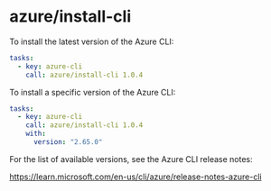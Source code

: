 # azure/install-cli

To install the latest version of the Azure CLI:

```yaml
tasks:
  - key: azure-cli
    call: azure/install-cli 1.0.4
```

To install a specific version of the Azure CLI:

```yaml
tasks:
  - key: azure-cli
    call: azure/install-cli 1.0.4
    with:
      version: "2.65.0"
```

For the list of available versions, see the Azure CLI release notes:

https://learn.microsoft.com/en-us/cli/azure/release-notes-azure-cli
